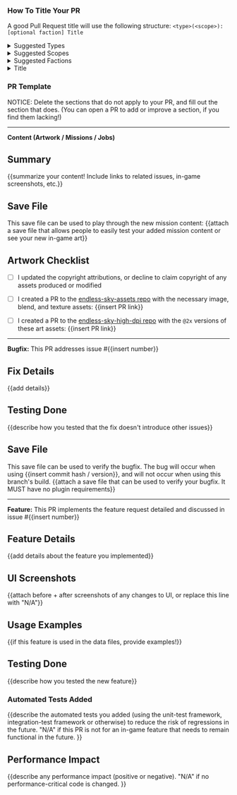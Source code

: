 ### How To Title Your PR

A good Pull Request title will use the following structure:
`<type>(<scope>): [optional faction] Title`

<details>
 <summary>Suggested Types</summary>

- `build`: Changes that affect the build system or external dependencies.
- `chore`: Changes to the build process or additional tools and libraries such as documentation generation.
- `ci`: Changes to our CI configuration files and scripts.
- `docs`: Documentation only changes
- `feat`: A new feature
- `fix`: A bug fix
- `perf`: A code change that improves performance
- `refactor`: A code change that neither fixes a bug nor adds a feature
- `style`: Changes that do not affect the meaning of the code (white space, formatting, etc.)
- `test`: Adding missing tests or correcting existing tests

</details>

<details>
 <summary>Suggested Scopes</summary>

-   `balance`: Addition or modification of existing ship/outfit stats
-   `mechanics`: Modifications to the game engine which affect gameplay
-   `UI`: Modifications of existing User Interface elements
-   `enhancement`: Additional features added to the game engine
-   `AI`: Modification to the game engine which affect NPC/Escort Behavior
-   `mission`: Addition or Modification of missions
-   `ship`: Addition or Modification of ships
-   `outfit`: Addition or Modification of outfits
-   `content`: Additional content that is not ships, outfits or missions

</details>

<details>
 <summary>Suggested Factions</summary>

-   `Human`
-   `Hai`
-   `Wanderer`
-   `Remnant`
-   `Builder`
-   `Korath`
-   `Coalition`
-   `Quarg`
-   `Drak`
-   `Pug`
-   `Sheragi`
-   Others not listed are allowed; use your best judgment when necessary.

</details>

<details>
 <summary>Title</summary>

- Provide a clear, concise, and descriptive title of your PR's function without repeating information already provided with the previous tags.

 </details>

### PR Template

NOTICE: Delete the sections that do not apply to your PR, and fill out the section that does.
(You can open a PR to add or improve a section, if you find them lacking!)

----------------------
**Content (Artwork / Missions / Jobs)**

## Summary
{{summarize your content! Include links to related issues, in-game screenshots, etc.}}

## Save File
This save file can be used to play through the new mission content:
{{attach a save file that allows people to easily test your added mission content or see your new in-game art}}

## Artwork Checklist
 - [ ] I updated the copyright attributions, or decline to claim copyright of any assets produced or modified
 - [ ] I created a PR to the [endless-sky-assets repo](https://github.com/endless-sky/endless-sky-assets) with the necessary image, blend, and texture assets: {{insert PR link}}
 - [ ] I created a PR to the [endless-sky-high-dpi repo](https://github.com/endless-sky/endless-sky-high-dpi) with the `@2x` versions of these art assets: {{insert PR link}}


-----------------------
**Bugfix:** This PR addresses issue #{{insert number}}

## Fix Details
{{add details}}

## Testing Done
{{describe how you tested that the fix doesn't introduce other issues}}

## Save File
This save file can be used to verify the bugfix. The bug will occur when using {{insert commit hash / version}}, and will not occur when using this branch's build.
{{attach a save file that can be used to verify your bugfix. It MUST have no plugin requirements}}


-----------------------
**Feature:** This PR implements the feature request detailed and discussed in issue #{{insert number}}

## Feature Details
{{add details about the feature you implemented}}

## UI Screenshots
{{attach before + after screenshots of any changes to UI, or replace this line with "N/A"}}

## Usage Examples
{{if this feature is used in the data files, provide examples!}}

## Testing Done
{{describe how you tested the new feature}}

### Automated Tests Added
{{describe the automated tests you added (using the unit-test framework, integration-test framework or otherwise) to reduce the risk of regressions in the future. "N/A" if this PR is not for an in-game feature that needs to remain functional in the future. }}

## Performance Impact
{{describe any performance impact (positive or negative). "N/A" if no performance-critical code is changed. }}

